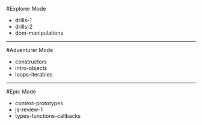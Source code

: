 #Explorer Mode

- drills-1
- drills-2
- dom-manipulations

---

#Adventurer Mode

- constructors
- intro-objects
- loops-iterables

---

#Epic Mode

- context-prototypes
- js-review-1
- types-functions-callbacks

